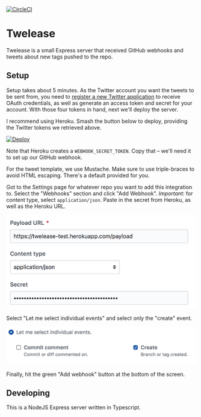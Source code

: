 [![CircleCI](https://circleci.com/gh/ashfurrow/twelease.svg?style=svg)](https://circleci.com/gh/ashfurrow/twelease)

Twelease
========

Twelease is a small Express server that received GitHub webhooks and tweets about new tags pushed to the repo.

Setup
-----

Setup takes about 5 minutes. As the Twitter account you want the tweets to be sent from, you need to [register a new Twitter application](https://apps.twitter.com/app/new) to receive OAuth credentials, as well as generate an access token and secret for your account. With those four tokens in hand, next we'll deploy the server.

I recommend using Heroku. Smash the button below to deploy, providing the Twitter tokens we retrieved above.

[![Deploy](https://www.herokucdn.com/deploy/button.svg)](https://heroku.com/deploy)

Note that Heroku creates a `WEBHOOK_SECRET_TOKEN`. Copy that – we'll need it to set up our GitHub webhook.

For the tweet template, we use Mustache. Make sure to use triple-braces to avoid HTML escaping. There's a default provided for you.

Got to the Settings page for whatever repo you want to add this integration to. Select the "Webhooks" section and click "Add Webhook". *Important*: for content type, select `application/json`. Paste in the secret from Heroku, as well as the Heroku URL. 

![Webhook settings](docs/webhook_settings.png)

Select "Let me select individual events" and select only the "create" event.

![Webhook settings](docs/webhook_events.png)

Finally, hit the green "Add webhook" button at the bottom of the screen.

Developing
----------

This is a NodeJS Express server written in Typescript.
